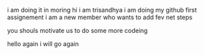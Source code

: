  i am doing it in moring 
hi i am trisandhya
i am doing my github first assignement
i am a new member who wants to add fev net steps 

you shouls motivate us to do some more codeing 


hello again i will go again 


